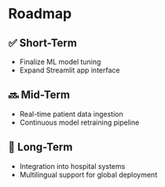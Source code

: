 # Roadmap

## ✅ Short-Term
- Finalize ML model tuning
- Expand Streamlit app interface

## 🔜 Mid-Term
- Real-time patient data ingestion
- Continuous model retraining pipeline

## 🚀 Long-Term
- Integration into hospital systems
- Multilingual support for global deployment